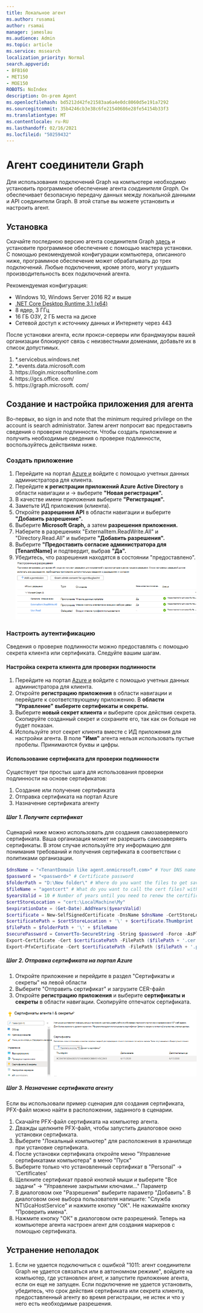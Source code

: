 ```yaml
---
title: Локальное агент
ms.author: rusamai
author: rsamai
manager: jameslau
ms.audience: Admin
ms.topic: article
ms.service: mssearch
localization_priority: Normal
search.appverid:
- BFB160
- MET150
- MOE150
ROBOTS: NoIndex
description: On-prem Agent
ms.openlocfilehash: bd5212d42fe21583aa6a4e0dc8060d5e191a7292
ms.sourcegitcommit: 35b4246cb3e38c6fe21540686e28fe54154b33f3
ms.translationtype: MT
ms.contentlocale: ru-RU
ms.lasthandoff: 02/16/2021
ms.locfileid: "50259432"
---
```

# <a name="graph-connector-agent"></a>Агент соединители Graph

Для использования подключений Graph на компьютере необходимо установить программное обеспечение агента *соединителя Graph.* Он обеспечивает безопасную передачу данных между локальной данными и API соединители Graph. В этой статье вы можете установить и настроить агент.

## <a name="installation"></a>Установка

Скачайте последнюю версию агента соединителя Graph [здесь](https://aka.ms/gcadownload) и установите программное обеспечение с помощью мастера установки. С помощью рекомендуемой конфигурации компьютера, описанного ниже, программное обеспечение может обрабатывать до трех подключений. Любые подключения, кроме этого, могут ухудшить производительность всех подключений агента.

Рекомендуемая конфигурация:

* Windows 10, Windows Server 2016 R2 и выше
* [.NET Core Desktop Runtime 3.1 (x64)](https://dotnet.microsoft.com/download/dotnet-core/3.1)
* 8 ядер, 3 ГГц
* 16 ГБ ОЗУ, 2 ГБ места на диске
* Сетевой доступ к источнику данных и Интернету через 443

После установки агента, если прокси-серверы или брандмауэры вашей организации блокируют связь с неизвестными доменами, добавьте их в список допустимых.

1. *.servicebus.windows.net
2. *.events.data.microsoft.com
3. https://<span>login.microsoftonline.</span>com
4. https://<span>gcs.office.</span> com/
5. https://<span>graph.microsoft.</span> com/


## <a name="create-and-configure-an-app-for-the-agent"></a>Создание и настройка приложения для агента  

Во-первых, во sign in and note that the minimum required privilege on the account is search administrator. Затем агент попросит вас предоставить сведения о проверке подлинности. Чтобы создать приложение и получить необходимые сведения о проверке подлинности, воспользуйтесь действиями ниже.

### <a name="create-an-app"></a>Создать приложение

1. Перейдите на портал [Azure и](https://portal.azure.com) войдите с помощью учетных данных администратора для клиента.
2. Перейдите **к регистрации приложений Azure Active Directory** в области навигации и  ->   выберите **"Новая регистрация".**
3. В качестве имени приложения выберите **"Регистрация".**
4. Заметьте ИД приложения (клиента).
5. Откройте **разрешения API** в области навигации и выберите **"Добавить разрешение".**
6. Выберите **Microsoft Graph,** а затем **разрешения приложения.**
7. Наберите в разрешениях "ExternalItem.ReadWrite.All" и "Directory.Read.All" и выберите **"Добавить разрешения".**
8. Выберите **"Предоставить согласие администратора для [TenantName]** и подтвердит, выбрав **"Да".**
9. Убедитесь, что разрешения находятся в состоянии "предоставлено".
     ![Разрешения, предоставленные зеленым столбцом справа.](media/onprem-agent/granted-state.png)

### <a name="configure-authentication"></a>Настроить аутентификацию

Сведения о проверке подлинности можно предоставлять с помощью секрета клиента или сертификата. Следуйте вашим шагам.

#### <a name="configuring-the-client-secret-for-authentication"></a>Настройка секрета клиента для проверки подлинности

1. Перейдите на портал [Azure и](https://portal.azure.com) войдите с помощью учетных данных администратора для клиента.
2. Откройте **регистрацию приложения** в области навигации и перейдите к соответствующему приложению. В **области "Управление"** **выберите сертификаты и секреты.**
3. Выберите **новый секрет клиента** и выберите срок действия секрета. Скопируйте созданный секрет и сохраните его, так как он больше не будет показан.
4. Используйте этот секрет клиента вместе с ИД приложения для настройки агента. В поле **"Имя"** агента нельзя использовать пустые пробелы. Принимаются буквы и цифры.

#### <a name="using-a-certificate-for-authentication"></a>Использование сертификата для проверки подлинности

Существует три простых шага для использования проверки подлинности на основе сертификатов:

1. Создание или получение сертификата
1. Отправка сертификата на портал Azure
1. Назначение сертификата агенту

##### <a name="step-1-get-a-certificate"></a>Шаг 1. Получите сертификат

Сценарий ниже можно использовать для создания самозаверяемого сертификата. Ваша организация может не разрешить самозаверяять сертификаты. В этом случае используйте эту информацию для понимания требований и получения сертификата в соответствии с политиками организации.

```Powershell
$dnsName = "<TenantDomain like agent.onmicrosoft.com>" # Your DNS name
$password = "<password>" # Certificate password
$folderPath = "D:\New folder\" # Where do you want the files to get saved to? The folder needs to exist.
$fileName = "agentcert" # What do you want to call the cert files? without the file extension
$yearsValid = 10 # Number of years until you need to renew the certificate
$certStoreLocation = "cert:\LocalMachine\My"
$expirationDate = (Get-Date).AddYears($yearsValid)
$certificate = New-SelfSignedCertificate -DnsName $dnsName -CertStoreLocation $certStoreLocation -NotAfter $expirationDate -KeyExportPolicy Exportable -KeySpec Signature
$certificatePath = $certStoreLocation + '\' + $certificate.Thumbprint
$filePath = $folderPath + '\' + $fileName
$securePassword = ConvertTo-SecureString -String $password -Force -AsPlainText
Export-Certificate -Cert $certificatePath -FilePath ($filePath + '.cer')
Export-PfxCertificate -Cert $certificatePath -FilePath ($filePath + '.pfx') -Password $securePassword
```

##### <a name="step-2-upload-the-certificate-in-the-azure-portal"></a>Шаг 2. Отправка сертификата на портал Azure

1. Откройте приложение и перейдите в раздел "Сертификаты и секреты" на левой области
1. Выберите "Отправить сертификат" и загрузите CER-файл
1. Откройте **регистрацию приложения** и выберите **сертификаты и секреты** в области навигации. Скопируйте отпечаток сертификата.

![Список сертификатов thumbrint при выборе сертификатов и секретов на левой области](media/onprem-agent/certificates.png)

##### <a name="step-3-assign-the-certificate-to-the-agent"></a>Шаг 3. Назначение сертификата агенту

Если вы использовали пример сценария для создания сертификата, PFX-файл можно найти в расположении, заданного в сценарии.

1. Скачайте PFX-файл сертификата на компьютер агента.
1. Дважды щелкните PFX-файл, чтобы запустить диалоговое окно установки сертификата.
1. Выберите "Локальный компьютер" для расположения в хранилище при установке сертификата.
1. После установки сертификата откройте меню "Управление сертификатами компьютера" в меню "Пуск"
1. Выберите только что установленный сертификат в "Personal" -> 'Certificates'
1. Щелкните сертификат правой кнопкой мыши и выберите "Все задачи" -> "Управление закрытыми ключами..." Параметр
1. В диалоговом оке "Разрешения" выберите параметр "Добавить". В диалоговом окне выбора пользователя напишите: "Служба NT\GcaHostService" и нажмите кнопку "ОК". Не нажимайте кнопку "Проверить имена".
1. Нажмите кнопку "ОК" в диалоговом окте разрешений. Теперь на компьютере агента настроен агент для создания маркеров с помощью сертификата.

## <a name="troubleshooting"></a>Устранение неполадок
1. Если не удается подключиться с ошибкой "1011: агент соединители Graph не удается связаться или в автономном режиме", войдите на компьютер, где установлен агент, и запустите приложение агента, если он еще не запущен. Если подключение не удается установить, убедитесь, что срок действия сертификата или секрета клиента, предоставленный агенту во время регистрации, не истек и что у него есть необходимые разрешения.
